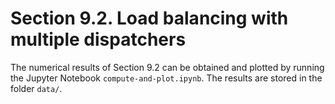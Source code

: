 # Section 9.2. Load balancing with multiple dispatchers

The numerical results of Section 9.2 can be obtained and plotted by running the Jupyter Notebook ``compute-and-plot.ipynb``.
The results are stored in the folder ``data/``.
